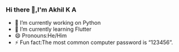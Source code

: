 ### Hi there 👋,I'm Akhil K A

- 🔭 I’m currently working on Python
- 🌱 I’m currently learning Flutter
- 😄 Pronouns:He/Him
- ⚡ Fun fact:The most common computer password is “123456”.
 
<!--
**akhilkajayaghosh/akhilkajayaghosh** is a ✨ _special_ ✨ repository because its `README.md` (this file) appears on your GitHub profile.

Here are some ideas to get you started:


- 👯 I’m looking to collaborate on ...
- 🤔 I’m looking for help with ...
- 💬 Ask me about ...
- 📫 How to reach me: ...
 
-->

